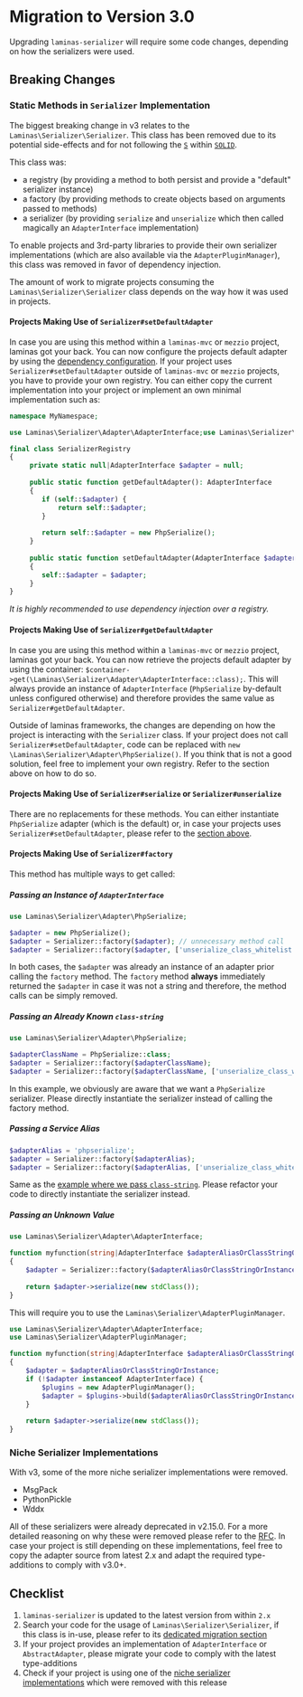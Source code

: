 # Migration to Version 3.0

Upgrading `laminas-serializer` will require some code changes, depending on how the serializers were used.

## Breaking Changes

### Static Methods in `Serializer` Implementation

The biggest breaking change in v3 relates to the `Laminas\Serializer\Serializer`. This class has been removed due to
its potential side-effects and for not following the [`S`](https://en.wikipedia.org/wiki/Single-responsibility_principle) within [`SOLID`](https://en.wikipedia.org/wiki/SOLID).

This class was:

- a registry (by providing a method to both persist and provide a "default" serializer instance)
- a factory (by providing methods to create objects based on arguments passed to methods)
- a serializer (by providing `serialize` and `unserialize` which then called magically an `AdapterInterface` implementation)

To enable projects and 3rd-party libraries to provide their own serializer implementations (which are also available via the `AdapterPluginManager`), this class was removed in favor of dependency injection.

The amount of work to migrate projects consuming the `Laminas\Serializer\Serializer` class depends on the way how it was
used in projects.

#### Projects Making Use of `Serializer#setDefaultAdapter`

In case you are using this method within a `laminas-mvc` or `mezzio` project, laminas got your back. You can now configure the projects default adapter by using the [dependency configuration](../intro.md#project-defaults).
If your project uses `Serializer#setDefaultAdapter` outside of `laminas-mvc` or `mezzio` projects, you have to provide your own registry.
You can either copy the current implementation into your project or implement an own minimal implementation such as:

```php
namespace MyNamespace;

use Laminas\Serializer\Adapter\AdapterInterface;use Laminas\Serializer\Adapter\PhpSerialize;

final class SerializerRegistry
{
     private static null|AdapterInterface $adapter = null;
     
     public static function getDefaultAdapter(): AdapterInterface
     {
        if (self::$adapter) {
            return self::$adapter;
        }
        
        return self::$adapter = new PhpSerialize();
     }
     
     public static function setDefaultAdapter(AdapterInterface $adapter): void
     {
        self::$adapter = $adapter;
     }
}
```

_It is highly recommended to use dependency injection over a registry._

#### Projects Making Use of `Serializer#getDefaultAdapter`

In case you are using this method within a `laminas-mvc` or `mezzio` project, laminas got your back. You can now retrieve the projects default adapter by using the container: `$container->get(\Laminas\Serializer\Adapter\AdapterInterface::class);`.
This will always provide an instance of `AdapterInterface` (`PhpSerialize` by-default unless configured otherwise) and therefore provides the same value as `Serializer#getDefaultAdapter`.

Outside of laminas frameworks, the changes are depending on how the project is interacting with the `Serializer` class.
If your project does not call `Serializer#setDefaultAdapter`, code can be replaced with `new \Laminas\Serializer\Adapter\PhpSerialize()`.
If you think that is not a good solution, feel free to implement your own registry. Refer to the section above on how to do so.

#### Projects Making Use of `Serializer#serialize` or `Serializer#unserialize`

There are no replacements for these methods. You can either instantiate `PhpSerialize` adapter (which is the default) or, in case your projects uses `Serializer#setDefaultAdapter`, please refer to the [section above](#projects-making-use-of-serializersetdefaultadapter).

#### Projects Making Use of `Serializer#factory`

This method has multiple ways to get called:

##### Passing an Instance of `AdapterInterface`

```php
use Laminas\Serializer\Adapter\PhpSerialize;

$adapter = new PhpSerialize();
$adapter = Serializer::factory($adapter); // unnecessary method call
$adapter = Serializer::factory($adapter, ['unserialize_class_whitelist' => false]); // unnecessary method call
```

In both cases, the `$adapter` was already an instance of an adapter prior calling the `factory` method.
The `factory` method **always** immediately returned the `$adapter` in case it was not a string and therefore, the method calls can be simply removed.

##### Passing an Already Known `class-string`

```php
use Laminas\Serializer\Adapter\PhpSerialize;

$adapterClassName = PhpSerialize::class;
$adapter = Serializer::factory($adapterClassName);
$adapter = Serializer::factory($adapterClassName, ['unserialize_class_whitelist' => false]);
```

In this example, we obviously are aware that we want a `PhpSerialize` serializer. Please directly instantiate the serializer instead of calling the factory method.

##### Passing a Service Alias

```php
$adapterAlias = 'phpserialize';
$adapter = Serializer::factory($adapterAlias);
$adapter = Serializer::factory($adapterAlias, ['unserialize_class_whitelist' => false]);
```

Same as the [example where we pass `class-string`](#passing-an-already-known-class-string). Please refactor your code to directly instantiate the serializer instead.

##### Passing an Unknown Value

```php
use Laminas\Serializer\Adapter\AdapterInterface;

function myfunction(string|AdapterInterface $adapterAliasOrClassStringOrInstance, ?array $adapterOptions = null): string
{
    $adapter = Serializer::factory($adapterAliasOrClassStringOrInstance, $adapterOptions);
    
    return $adapter->serialize(new stdClass());
}
```

This will require you to use the `Laminas\Serializer\AdapterPluginManager`.

```php
use Laminas\Serializer\Adapter\AdapterInterface;
use Laminas\Serializer\AdapterPluginManager;

function myfunction(string|AdapterInterface $adapterAliasOrClassStringOrInstance, ?array $adapterOptions = null): string
{
    $adapter = $adapterAliasOrClassStringOrInstance;
    if (!$adapter instanceof AdapterInterface) {
        $plugins = new AdapterPluginManager();
        $adapter = $plugins->build($adapterAliasOrClassStringOrInstance, $adapterOptions);
    }
    
    return $adapter->serialize(new stdClass());
}
```

### Niche Serializer Implementations

With v3, some of the more niche serializer implementations were removed.

- MsgPack
- PythonPickle
- Wddx

All of these serializers were already deprecated in v2.15.0. For a more detailed reasoning on why these were removed please refer to the [RFC](https://github.com/laminas/laminas-serializer/issues/21).
In case your project is still depending on these implementations, feel free to copy the adapter source from latest 2.x and adapt the required type-additions to comply with v3.0+.

## Checklist

1. `laminas-serializer` is updated to the latest version from within `2.x`
2. Search your code for the usage of `Laminas\Serializer\Serializer`, if this class is in-use, please refer to its [dedicated migration section](#static-methods-in-serializer-implementation)
3. If your project provides an implementation of `AdapterInterface` or `AbstractAdapter`, please migrate your code to comply with the latest type-additions
4. Check if your project is using one of the [niche serializer implementations](#niche-serializer-implementations) which were removed with this release
